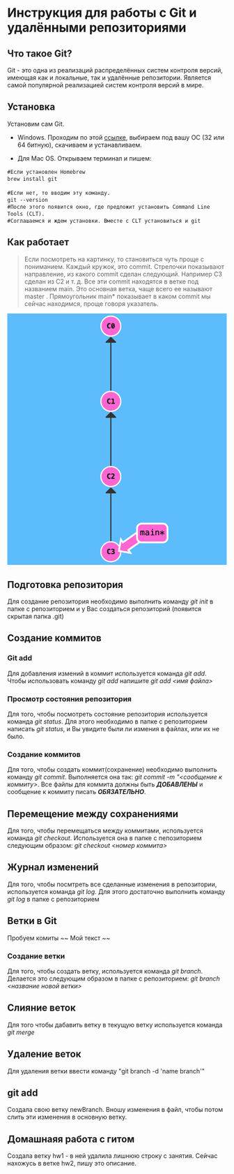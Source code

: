 # Инструкция для работы с Git и удалёнными репозиториями

## Что такое Git?
Git - это одна из реализаций распределённых систем контроля версий, имеющая как и локальные, так и удалённые репозитории. Является самой популярной реализацией систем контроля версий в мире.

## Установка

Установим сам Git.

* Windows. Проходим по этой [ссылке](https://git-scm.com/download/win), выбираем под вашу ОС (32 или 64 битную), скачиваем и устанавливаем.

* Для Mac OS. Открываем терминал и пишем:

```
#Если установлен Homebrew
brew install git

#Если нет, то вводим эту команду. 
git --version
#После этого появится окно, где предложит установить Command Line Tools (CLT).
#Соглашаемся и ждем установки. Вместе с CLT установиться и git
```

## Как работает
> Если посмотреть на картинку, то становиться чуть проще с пониманием. Каждый кружок, это commit. Стрелочки показывают направление, из какого commit сделан следующий. Например C3 сделан из С2 и т. д. Все эти commit находятся в ветке под названием main. Это основная ветка, чаще всего ее называют master . Прямоугольник main* показывает в каком commit мы сейчас находимся, проще говоря указатель.

![enter image description here](image_one.png)

## Подготовка репозитория
Для создание репозитория необходимо выполнить команду *git init*  в папке с репозиторием и у Вас создаться репозиторий (появится скрытая папка .git)

## Создание коммитов

### Git add
Для добавления измений в коммит используется команда *git add*. Чтобы использовать команду *git add* напишите *git add <имя файла>*

### Просмотр состояния репозитория
Для того, чтобы посмотреть состояние репозитория используется команда *git status*. Для этого необходимо в папке с репозиторием написать *git status*, и Вы увидите были ли измения в файлах, или их не было.

### Создание коммитов
Для того, чтобы создать коммит(сохранение) необходимо выполнить команду *git commit*. Выполняется она так: *git commit -m "<сообщение к коммиту>*. Все файлы для коммита должны быть ***ДОБАВЛЕНЫ*** и сообщение к коммиту писать ***ОБЯЗАТЕЛЬНО***.

## Перемещение между сохранениями
Для того, чтобы перемещаться между коммитами, используется команда *git checkout*. Используется она в папке с пепозиторием следующим образом: *git checkout <номер коммита>*

## Журнал изменений
Для того, чтобы посмтреть все сделанные изменения в репозитории, используется команда *git log*. Для этого достаточно выполнить команду *git log* в папке с репозиторием

## Ветки в Git
Пробуем комиты
~~ Мой текст ~~
### Создание ветки

Для того, чтобы создать ветку, используется команда *git branch*. Делается это следующим образом в папке с репозиторием: *git branch <название новой ветки>*

## Слияние веток

Для того чтобы дабавить ветку в текущую ветку используется команда *git merge <name branch>*

## Удаление веток
Для удаления ветки ввести команду "git branch -d 'name branch'"

## git add
Создала свою ветку newBranch. Вношу изменения в файл, чтобы потом слить эти изменения в основную ветку. 

## Домашнаяя работа с гитом
Создала ветку hw1 - в ней удалила лишнюю строку с занятия. Сейчас нахожусь в ветке hw2, пишу это описание. 